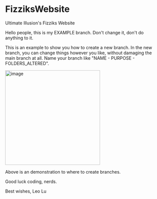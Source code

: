 # FizziksWebsite
Ultimate Illusion's Fizziks Website

Hello people, this is my EXAMPLE branch. Don't change it, don't do anything to it.

This is an example to show you how to create a new branch. In the new branch, you can change things however you like, without damaging the main branch at all. Name your branch like "NAME - PURPOSE - FOLDERS_ALTERED".

<img width="304" alt="image" src="https://user-images.githubusercontent.com/43920346/179705019-af06836a-9f12-422c-a6f2-6f9e86787ce8.png">

Above is an demonstration to where to create branches.

Good luck coding, nerds.

Best wishes,
Leo Lu
